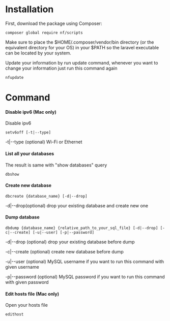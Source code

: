 # Installation
First, download the package using Composer:
```
composer global require nf/scripts
```
Make sure to place the $HOME/.composer/vendor/bin directory (or the equivalent directory for your OS) in your $PATH so the laravel executable can be located by your system.

Update your information by run update command, whenever you want to change your information just run this command again
```
nfupdate
```
# Command

#### Disable ipv6 (Mac only)
Disable ipv6
```
setv6off [-t|--type]
```
-t|--type (optional) Wi-Fi or Ethernet
#### List all your databases
The result is same with "show databases" query
```
dbshow
```
#### Create new database
```
dbcreate {database_name} [-d|--drop]
```
-d|--drop(optional) drop your existing database and create new one
#### Dump database
```
dbdump {database_name} {relative_path_to_your_sql_file} [-d|--drop] [-c|--create] [-u|--user] [-p|--password]
```
-d|--drop (optional) drop your existing database before dump

-c|--create (optional) create new database before dump

-u|--user (optional) MySQL username if you want to run this command with given username

-p|--password (optional) MySQL password if you want to run this command with given password
#### Edit hosts file (Mac only)
Open your hosts file 
```
edithost
```
